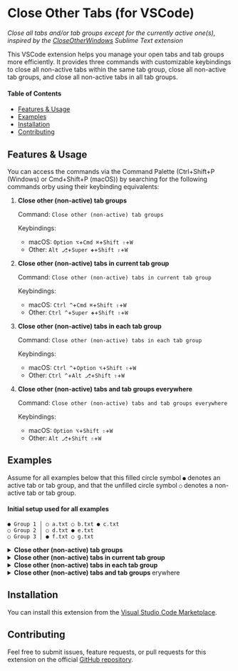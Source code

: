 # Close Other Tabs (for VSCode)

_Close all tabs and/or tab groups except for the currently active one(s), inspired by the [CloseOtherWindows](https://packagecontrol.io/packages/CloseOtherWindows) Sublime Text extension_

This VSCode extension helps you manage your open tabs and tab groups more efficiently. It provides three commands with customizable keybindings to close all non-active tabs within the same tab group, close all non-active tab groups, and close all non-active tabs in all tab groups.

<h4>Table of Contents</h4>
<ul>
  <li><a href="#features--usage">Features &amp; Usage</a></li>
  <li><a href="#examples">Examples</a></li>
  <li><a href="#installation">Installation</a></li>
  <li><a href="#contributing">Contributing</a></li>
</ul>


## Features & Usage

You can access the commands via the Command Palette (Ctrl+Shift+P (Windows) or Cmd+Shift+P (macOS)) by searching for the following commands orby using their keybinding equivalents:

1. **Close other (non-active) tab groups**

    Command: `Close other (non-active) tab groups`
    
    Keybindings:
    * macOS: `Option ⌥`+`Cmd ⌘`+`Shift ⇧`+`W`
    * Other: `Alt ⎇`+`Super ❖`+`Shift ⇧`+`W`

2. **Close other (non-active) tabs in current tab group**

    Command: `Close other (non-active) tabs in current tab group`
    
    Keybindings:
    * macOS: `Ctrl ^`+`Cmd ⌘`+`Shift ⇧`+`W`
    * Other: `Ctrl ^`+`Super ❖`+`Shift ⇧`+`W`

3. **Close other (non-active) tabs in each tab group**

    Command: `Close other (non-active) tabs in each tab group`
    
    Keybindings:
    * macOS: `Ctrl ^`+`Option ⌥`+`Shift ⇧`+`W`
    * Other: `Ctrl ^`+`Alt ⎇`+`Shift ⇧`+`W`

4. **Close other (non-active) tabs and tab groups everywhere**

    Command: `Close other (non-active) tabs and tab groups everywhere`
    
    Keybindings:
    * macOS: `Option ⌥`+`Shift ⇧`+`W`
    * Other: `Alt ⎇`+`Shift ⇧`+`W`

## Examples

Assume for all examples below that this filled circle symbol `●` denotes an active tab or tab group, and that the unfilled circle symbol `○` denotes a non-active tab or tab group.

#### Initial setup used for all examples

```
● Group 1 │ ○ a.txt ○ b.txt ● c.txt
○ Group 2 │ ○ d.txt ● e.txt
○ Group 3 │ ● f.txt ○ g.txt
```

<details><summary><strong>Close other (non-active) tab groups</strong></summary>
&nbsp;

**Command:** `Close other (non-active) tab groups`

**Keybindings:**
* macOS: `Option ⌥`+`Cmd ⌘`+`Shift ⇧`+`W`
* Other: `Alt ⎇`+`Super ❖`+`Shift ⇧`+`W`

**Result:**
```
● Group 1 │ ○ a.txt ○ b.txt ● c.txt
```

</details><details><summary><strong>Close other (non-active) tabs in current tab group</strong></summary>
&nbsp;

**Command:** `Close other (non-active) tabs in current tab **group`**

**Keybindings:**
* macOS: `Ctrl ^`+`Cmd ⌘`+`Shift ⇧`+`W`
* Other: `Ctrl ^`+`Super ❖`+`Shift ⇧`+`W`

**Result:**
```
● Group 1 │ ● c.txt
○ Group 2 │ ○ d.txt ● e.txt
○ Group 3 │ ● f.txt ○ g.txt
```

</details><details><summary><strong>Close other (non-active) tabs in each tab group</strong></summary>
&nbsp;

**Command:** `Close other (non-active) tabs in each tab group`

**Keybindings:**
* macOS: `Ctrl ^`+`Option ⌥`+`Shift ⇧`+`W`
* Other: `Ctrl ^`+`Alt ⎇`+`Shift ⇧`+`W`

**Result:**
```
● Group 1 │ ● c.txt
○ Group 2 │ ● e.txt
○ Group 3 │ ● f.txt
```

</details><details><summary><strong>Close other (non-active) tabs and tab groups </strong>erywhere

</summary>
&nbsp;

**Command:** `Close other (non-active) tabs and tab groups **everywhere`**

**Keybindings:**
* macOS: `Option ⌥`+`Shift ⇧`+`W`
* Other: `Alt ⎇`+`Shift ⇧`+`W`

**Result:**
```
● Group 1 │ ● c.txt
```

</details>

## Installation

You can install this extension from the [Visual Studio Code Marketplace](https://marketplace.visualstudio.com/items?itemName=dreamthinkbuild.close-other-tabs).

## Contributing

Feel free to submit issues, feature requests, or pull requests for this extension on the official [GitHub repository](https://github.com/brandonmcconnell/vscode-close-other-tabs).
